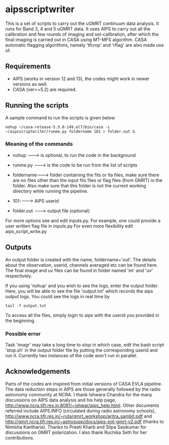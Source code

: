 # aipsscriptwriter

This is a set of scripts to carry out the uGMRT continuum data analysis. It runs for Band 3, 4 and 5 uGMRT data.
It uses AIPS to carry out all the calibration and few rounds of imaging and sel-calibration, after which the final imaging is carried out in CASA using MT-MFS algorithm. CASA automatic flagging algorithms, namely 'tfcrop' and 'rflag' are also made use of.

## Requirements

*  AIPS (works in version 12 and 13), the codes might work in newer versions as well.
*  CASA (ver>=5.2) are required. 



## Running the scripts
A sample command to run the scripts is given below
```
nohup ~/casa-release-5.5.0-149.el7/bin/casa -c ~/aipsscriptwriter/runme.py foldername 101 > folder.out &
```
### Meaning of the commands

   * nohup ---> is optional, to run the code in the background

   * runme.py ---> is the code to be run from the list of scripts

   * foldername---> folder containing the fits or lta files, make sure there are no files other than the input fits files or flag files (from GMRT) in the folder. Also make sure that this folder is not the current working directory while running the pipeline.

   * 101----> AIPS userid

   * folder.out --->  output file (optional)

For more options see and edit inputs.py. For example, one could provide a user written flag file in inputs.py
For even more flexibility edit aips_script_write.py

## Outputs

An output folder is created with the name, foldername+'out'. The details about the observation, userid, channels averaged etc can be found here. The final image and uv files can be found in folder named 'im' and 'uv' respectively. 

If you using 'nohup' and you wish to see the logs, enter the output folder. Here, you will be able to see the file 'output.txt' which records the aips output logs. You could see the logs in real time by 
```
tail -f output.txt
```

To access all the files, simply login to aips with the userid you provided in the beginning.



### Possible error

Task 'imagr' may take a long time to stop in which case, edit the bash script 'stop.sh' in the output folder file by putting the corresponding userid and run it.
Currently two instances of the code won't run in parallel. 


## Acknowledgements

Parts of the codes are inspired from initial versions of CASA EVLA pipeline. 
The data reduction steps in AIPS are those generally followed by the radio astronomy community at NCRA.
I thank Ishwara Chandra for the many discussions on AIPS data analysis and his help page,
http://www.ncra.tifr.res.in:8081/~ishwar/aips_help.html.
Other documents referred include AIPS.INFO (circulated during radio astronomy schools), http://www.ncra.tifr.res.in/~ruta/gmrt_workshop/aritra_sambit.pdf and http://gmrt.ncra.tifr.res.in/~astrosupp/docs/aips-pol-gmrt-v2.pdf (thanks to Nimisha Kantharia).
Thanks to Preeti Kharb and Silpa Sasikumar for discussions on GMRT polarization.
I also thank Ruchika Seth for her contributions.






